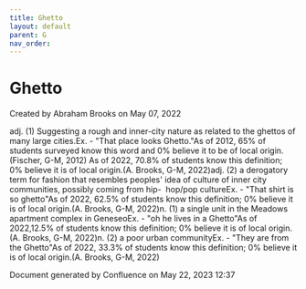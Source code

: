 ```yaml
---
title: Ghetto
layout: default
parent: G
nav_order:
---
```


# Ghetto

Created by  Abraham Brooks on May 07, 2022

adj. (1) Suggesting a rough and inner-city nature as related to the ghettos of many large cities.Ex. - &quot;That place looks Ghetto.&quot;As of 2012, 65% of students surveyed know this word and 0% believe it to be of local origin.(Fischer, G-M, 2012) As of 2022, 70.8% of students know this definition; 0% believe it is of local origin.(A. Brooks, G-M, 2022)adj. (2) a derogatory term for fashion that resembles peoples' idea of culture of inner city communities, possibly coming from hip-  hop/pop cultureEx. - &quot;That shirt is so ghetto&quot;As of 2022, 62.5% of students know this definition; 0% believe it is of local origin.(A. Brooks, G-M, 2022)n. (1) a single unit in the Meadows apartment complex in GeneseoEx. - &quot;oh he lives in a Ghetto&quot;As of 2022,12.5% of students know this definition; 0% believe it is of local origin.(A. Brooks, G-M, 2022)n. (2) a poor urban communityEx. - &quot;They are from the Ghetto&quot;As of 2022, 33.3% of students know this definition; 0% believe it is of local origin.(A. Brooks, G-M, 2022)

Document generated by Confluence on May 22, 2023 12:37


